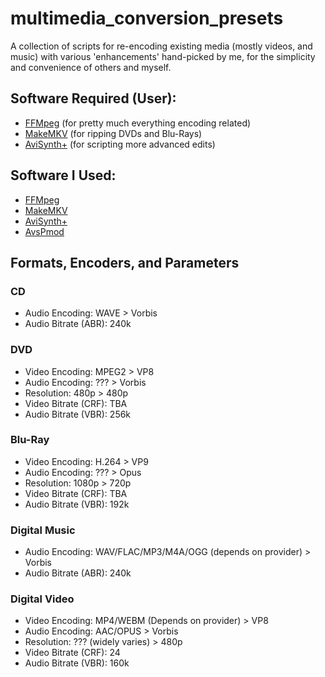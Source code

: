 # multimedia_conversion_presets
A collection of scripts for re-encoding existing media (mostly videos, and music) with various 'enhancements' hand-picked by me, for the simplicity and convenience of others and myself.

## Software Required (User):
- [FFMpeg](https://github.com/BtbN/FFmpeg-Builds/releases) (for pretty much everything encoding related)
- [MakeMKV](https://www.makemkv.com/download/) (for ripping DVDs and Blu-Rays)
- [AviSynth+](https://github.com/AviSynth/AviSynthPlus/releases/) (for scripting more advanced edits)

## Software I Used:

- [FFMpeg](https://github.com/BtbN/FFmpeg-Builds/releases)
- [MakeMKV](https://www.makemkv.com/download/)
- [AviSynth+](https://github.com/AviSynth/AviSynthPlus/releases/)
- [AvsPmod](https://github.com/gispos/AvsPmod/releases)

## Formats, Encoders, and Parameters

### CD

- Audio Encoding: WAVE > Vorbis
- Audio Bitrate (ABR): 240k

### DVD

- Video Encoding: MPEG2 > VP8
- Audio Encoding: ??? > Vorbis
- Resolution: 480p > 480p
- Video Bitrate (CRF): TBA
- Audio Bitrate (VBR): 256k

### Blu-Ray

- Video Encoding: H.264 > VP9
- Audio Encoding: ??? > Opus
- Resolution: 1080p > 720p
- Video Bitrate (CRF): TBA
- Audio Bitrate (VBR): 192k

### Digital Music

- Audio Encoding: WAV/FLAC/MP3/M4A/OGG (depends on provider) > Vorbis
- Audio Bitrate (ABR): 240k

### Digital Video

- Video Encoding: MP4/WEBM (Depends on provider) > VP8
- Audio Encoding: AAC/OPUS > Vorbis
- Resolution: ??? (widely varies) > 480p
- Video Bitrate (CRF): 24
- Audio Bitrate (VBR): 160k
